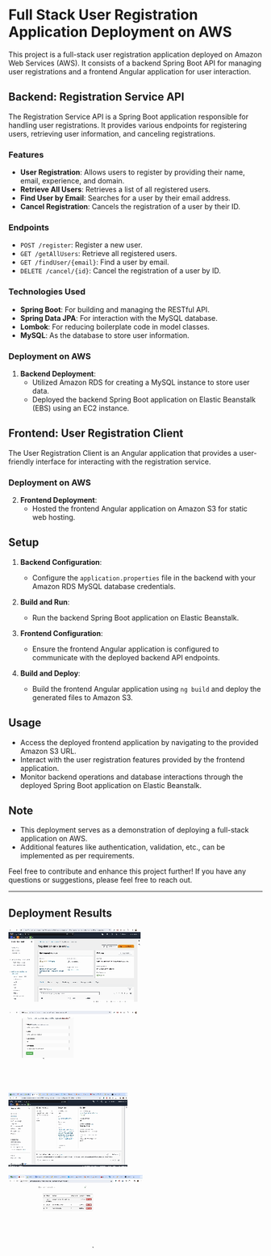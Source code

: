 # Full Stack User Registration Application Deployment on AWS

This project is a full-stack user registration application deployed on Amazon Web Services (AWS). It consists of a backend Spring Boot API for managing user registrations and a frontend Angular application for user interaction.

## Backend: Registration Service API

The Registration Service API is a Spring Boot application responsible for handling user registrations. It provides various endpoints for registering users, retrieving user information, and canceling registrations.

### Features

- **User Registration**: Allows users to register by providing their name, email, experience, and domain.
- **Retrieve All Users**: Retrieves a list of all registered users.
- **Find User by Email**: Searches for a user by their email address.
- **Cancel Registration**: Cancels the registration of a user by their ID.

### Endpoints

- `POST /register`: Register a new user.
- `GET /getAllUsers`: Retrieve all registered users.
- `GET /findUser/{email}`: Find a user by email.
- `DELETE /cancel/{id}`: Cancel the registration of a user by ID.

### Technologies Used

- **Spring Boot**: For building and managing the RESTful API.
- **Spring Data JPA**: For interaction with the MySQL database.
- **Lombok**: For reducing boilerplate code in model classes.
- **MySQL**: As the database to store user information.

### Deployment on AWS

1. **Backend Deployment**:
   - Utilized Amazon RDS for creating a MySQL instance to store user data.
   - Deployed the backend Spring Boot application on Elastic Beanstalk (EBS) using an EC2 instance.

## Frontend: User Registration Client

The User Registration Client is an Angular application that provides a user-friendly interface for interacting with the registration service.

### Deployment on AWS

2. **Frontend Deployment**:
   - Hosted the frontend Angular application on Amazon S3 for static web hosting.

## Setup

1. **Backend Configuration**:
   - Configure the `application.properties` file in the backend with your Amazon RDS MySQL database credentials.

2. **Build and Run**:
   - Run the backend Spring Boot application on Elastic Beanstalk.

3. **Frontend Configuration**:
   - Ensure the frontend Angular application is configured to communicate with the deployed backend API endpoints.

4. **Build and Deploy**:
   - Build the frontend Angular application using `ng build` and deploy the generated files to Amazon S3.

## Usage

- Access the deployed frontend application by navigating to the provided Amazon S3 URL.
- Interact with the user registration features provided by the frontend application.
- Monitor backend operations and database interactions through the deployed Spring Boot application on Elastic Beanstalk.

## Note

- This deployment serves as a demonstration of deploying a full-stack application on AWS.
- Additional features like authentication, validation, etc., can be implemented as per requirements.

Feel free to contribute and enhance this project further! If you have any questions or suggestions, please feel free to reach out.

---

## Deployment Results

![Deployment](results/1.gif)

![Deployment](results/2.gif)

![Deployment](results/4.gif)

![Deployment](results/3.gif)